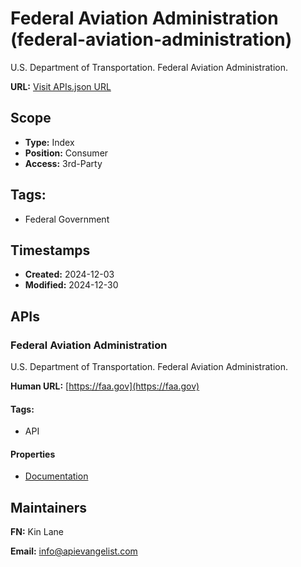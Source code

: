 # Federal Aviation Administration (federal-aviation-administration)
U.S. Department of Transportation. Federal Aviation Administration.

**URL:** [Visit APIs.json URL](
https://raw.githubusercontent.com/api-evangelist/federal-aviation-administration/refs/heads/main/apis.yml)

## Scope

- **Type:** Index 
- **Position:** Consumer 
- **Access:** 3rd-Party 

## Tags:

 - Federal Government

## Timestamps

- **Created:** 2024-12-03 
- **Modified:** 2024-12-30 

## APIs

### Federal Aviation Administration
U.S. Department of Transportation. Federal Aviation Administration.

**Human URL:** [https://faa.gov](https://faa.gov)


#### Tags:

 - API

#### Properties

- [Documentation](https://faa.gov)

## Maintainers

**FN:** Kin Lane

**Email:** info@apievangelist.com

